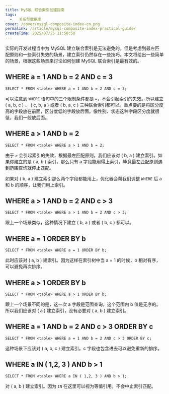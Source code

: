 ```yaml
---
title: MySQL 联合索引创建指南
tags:
  -   关系型数据库
cover: /cover/mysql-composite-index-cn.png
permalink: /article/mysql-composite-index-practical-guide/
createTime: 2025/07/25 11:50:50
---
```

实际的开发过程当中为 MySQL 建立联合索引是无法避免的。但是考虑到最左匹配原则和一些索引失效的场景，建立索引仍然存在一些技巧。本文将给出一些简单的场景，根据这些场景来讨论如何创建 MySQL 联合索引是最有效的。
<!-- more -->

## WHERE a = 1 AND b = 2 AND c = 3
```
SELECT * FROM <table> WHERE a = 1 AND b = 2 AND c = 3;
```
可以注意到 `WHERE` 语句中的三个限制条件都是 `=`，不会引起索引的失效。所以建立 ( a, b, c ) 、 ( c, b, a ) 或者 ( b, a, c ) 三种联合索引都可以。重点要的是将区分度高的字段放在前面，区分度低的字段放后面。像性别、状态这种字段区分度就很低，我们一般放后面。

## WHERE a > 1 AND b = 2
```
SELECT * FROM <table> WHERE a > 1 AND b = 2;
```
由于 `>` 会引起索引的失效，根据最左匹配原则，我们应该对 ( b, a ) 建立索引。如果你建立的是 ( a, b ) 索引，那么只有 a 字段能用得上索引，毕竟最左匹配原则遇到范围查询就停止匹配。

如果对 ( b, a ) 建立索引那么两个字段都能用上，优化器会帮我们调整 `WHERE` 后 a 和 b 的顺序，让我们用上索引。

## WHERE a > 1 AND b = 2 AND c > 3
```
SELECT * FROM <table> WHERE a > 1 AND b = 2 AND c > 3;
```
跟上一个场景类似，这种情况下建立 ( b, a ) 或者 ( b, c ) 都可以。

## WHERE a = 1 ORDER BY b
```
SELECT * FROM <table> WHERE a = 1 ORDER BY b;
```
此时应该对 ( a, b ) 建索引。因为这样在索引树中当 a = 1 的时候，b 相对有序，可以避免再次排序。

## WHERE a > 1 ORDER BY b
```
SELECT * FROM <table> WHERE a > 1 ORDER BY b;
```
跟上一个场景不同的是，这一次 a 字段是范围查询，这个范围内 b 值是无序的。所以我们应该对 ( a ) 建立索引，没有必要对 ( a, b ) 建立索引。

## WHERE a = 1 AND b = 2 AND c > 3 ORDER BY c
```
SELECT * FROM <table> WHERE a = 1 AND b = 2 AND c > 3 ORDER BY c;
```
这种场景下应该对 ( a, b, c ) 建立索引。c 字段也包含进去可以避免重新的排序。

## WHERE a IN ( 1,2, 3 ) AND b > 1
```
SELECT * FROM <table> WHERE a IN ( 1,2, 3 ) AND b > 1;
```

对 ( a, b ) 建立索引。因为 `IN` 在这里可以视为等值引用，不会中止索引匹配。
